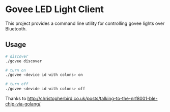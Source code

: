 # Govee LED Light Client

This project provides a command line utility for controlling govee lights over Bluetooth.

## Usage

```bash
# discover
./govee discover

# turn on
./govee <device id with colons> on

# turn off
./govee <devide id with colons> off
```

Thanks to http://christopherbird.co.uk/posts/talking-to-the-nrf8001-ble-chip-via-golang/
